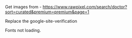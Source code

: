 Get images from - https://www.rawpixel.com/search/doctor?sort=curated&premium=premium&page=1

Replace the  google-site-verification 

Fonts not loading. 


